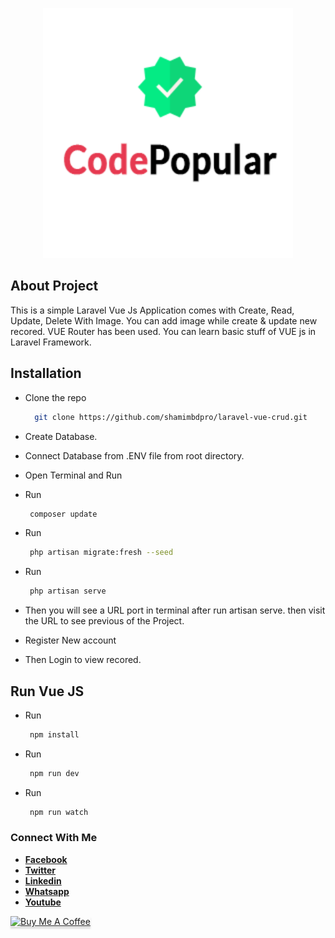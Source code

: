 <p align="center"><a href="https://codepopular.com/" target="_blank"><img src="logo-with-icon.png" width="400"></a></p>


## About Project

This is a simple Laravel Vue Js Application comes with Create, Read, Update, Delete With Image. You can add image while create & update new recored. VUE Router has been used.
You can learn basic stuff of VUE js in Laravel Framework.



## Installation
- Clone the repo
   ```sh
     git clone https://github.com/shamimbdpro/laravel-vue-crud.git
    ```
- Create Database.
- Connect Database from .ENV file from root directory.
- Open Terminal and Run 
- Run
   ```sh
    composer update
    ```

- Run
   ```sh
    php artisan migrate:fresh --seed
    ```
- Run
   ```sh
    php artisan serve
    ```


- Then you will see a URL port in terminal after run artisan serve. then visit the URL to see previous of the Project.
- Register New account 
- Then Login to view recored.

## Run Vue JS

- Run
   ```sh
    npm install
    ```

- Run
   ```sh
    npm run dev
    ```

- Run
   ```sh
    npm run watch
    ```


### Connect With Me

- **[Facebook](https://facebook.com/codepopularOfficial/)**
- **[Twitter](https://twitter.com/codepopular)**
- **[Linkedin](https://www.linkedin.com/in/codepopular/)**
- **[Whatsapp](https://api.whatsapp.com/send?phone=8801794939992)**
- **[Youtube](https://www.youtube.com/codepopular?sub_confirmation=1)**


<a href="https://ko-fi.com/codepopular" target="_blank"><img src="https://www.buymeacoffee.com/assets/img/custom_images/orange_img.png" alt="Buy Me A Coffee" style="height: 41px !important;width: 174px !important;box-shadow: 0px 3px 2px 0px rgba(190, 190, 190, 0.5) !important;-webkit-box-shadow: 0px 3px 2px 0px rgba(190, 190, 190, 0.5) !important;" ></a>

